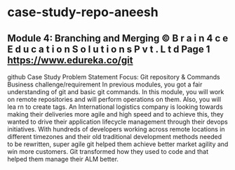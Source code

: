 # case-study-repo-aneesh

Module 
4: Branching and Merging
©
B r a i n 4 c e   E d u c a t i o n   S o l u t i o n s   P v t .   L t d
Page 
1
https://www.edureka.co/git
-
github
Case Study
Problem Statement
Focus:  Git repository & 
Commands
Business challenge/requirement
In previous modules, you got a fair understanding of git and basic git commands. In this module, you will 
work on remote repositories and will perform operations on them.
Also, you will lea
rn to create tags.
An International logistics company is looking towards making their deliveries more agile and high speed 
and to achieve this, they wanted to drive their application lifecycle management through their devops 
initiatives. With hundreds of 
developers working across remote locations in different timezones and their 
old traditional development methods needed to be rewritten, super agile git helped them achieve better 
market agility and win more customers. Git transformed how they used to code 
and that helped them 
manage their ALM better.
